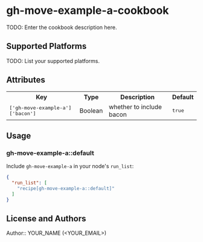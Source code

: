 # gh-move-example-a-cookbook

TODO: Enter the cookbook description here.

## Supported Platforms

TODO: List your supported platforms.

## Attributes

<table>
  <tr>
    <th>Key</th>
    <th>Type</th>
    <th>Description</th>
    <th>Default</th>
  </tr>
  <tr>
    <td><tt>['gh-move-example-a']['bacon']</tt></td>
    <td>Boolean</td>
    <td>whether to include bacon</td>
    <td><tt>true</tt></td>
  </tr>
</table>

## Usage

### gh-move-example-a::default

Include `gh-move-example-a` in your node's `run_list`:

```json
{
  "run_list": [
    "recipe[gh-move-example-a::default]"
  ]
}
```

## License and Authors

Author:: YOUR_NAME (<YOUR_EMAIL>)
